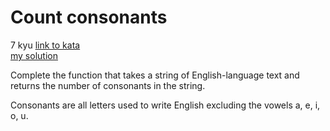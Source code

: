 # Count consonants
7 kyu
[link to kata](https://www.codewars.com/kata/564e7fc20f0b53eb02000106/train/javascript)
<br>
[my solution](./kata.js)

Complete the function that takes a string of English-language text and returns the number of consonants in the string.

Consonants are all letters used to write English excluding the vowels a, e, i, o, u.